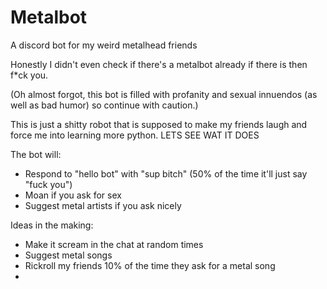 # Metalbot
A discord bot for my weird metalhead friends

Honestly I didn't even check if there's a metalbot already if there is then f*ck you.

(Oh almost forgot, this bot is filled with profanity and sexual innuendos (as well as bad humor) so continue with caution.)

This is just a shitty robot that is supposed to make my friends laugh and force me into learning more python. LETS SEE WAT IT DOES

The bot will:

+ Respond to "hello bot" with "sup bitch" (50% of the time it'll just say "fuck you")
+ Moan if you ask for sex
+ Suggest metal artists if you ask nicely

Ideas in the making:

+ Make it scream in the chat at random times
+ Suggest metal songs
+ Rickroll my friends 10% of the time they ask for a metal song
+ 
